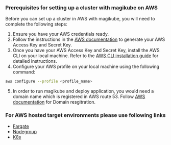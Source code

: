 ### Prerequisites for setting up a cluster with magikube on AWS
Before you can set up a cluster in AWS with magikube, you will need to complete the following steps:

1. Ensure you have your AWS credentials ready.
2. Follow the instructions in the [AWS documentation](https://docs.aws.amazon.com/IAM/latest/UserGuide/id_credentials_access-keys.html) to generate your AWS Access Key and Secret Key.
3. Once you have your AWS Access Key and Secret Key, install the AWS CLI on your local machine. Refer to the [AWS CLI installation guide](https://docs.aws.amazon.com/cli/latest/userguide/getting-started-install.html) for detailed instructions.
4. Configure your AWS profile on your local machine using the following command:
```bash
aws configure --profile <profile_name>
```
5. In order to run magikube and deploy application, you would need a domain name which is registered in AWS route 53. Follow [AWS documentation](https://docs.aws.amazon.com/Route53/latest/DeveloperGuide/domain-register.html) for Domain resgitration.

### For AWS hosted target environments please use following links

- [Fargate](./Fargate.md)
- [Nodegroup](./Nodegroup.md)
- [K8s](./K8s.md)